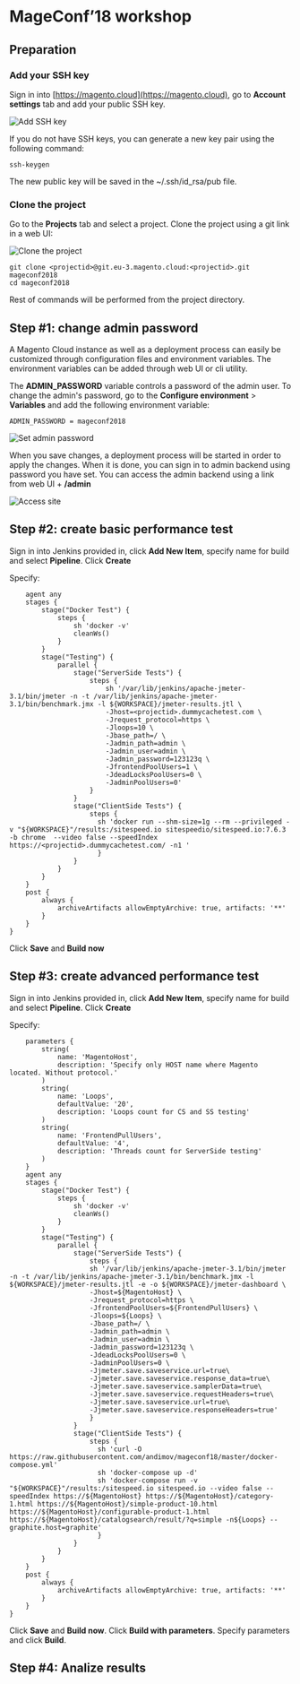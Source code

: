 # MageConf’18  workshop

## Preparation
### Add your SSH key
Sign in into [https://magento.cloud](https://magento.cloud), go to **Account settings** tab and add your public SSH key.

![Add SSH key](/images/account_settings.png?raw=true)

If you do not have SSH keys, you can generate a new key pair using the following command:
```
ssh-keygen
```
The new public key will be saved in the ~/.ssh/id_rsa/pub file.


### Clone the project
Go to the **Projects** tab and select a project. Clone the project using a git link in a web UI:

![Clone the project](/images/clone_project.png?raw=true)

```
git clone <projectid>@git.eu-3.magento.cloud:<projectid>.git mageconf2018
cd mageconf2018
```

Rest of commands will be performed from the project directory.


## Step #1: change admin password
A Magento Cloud instance as well as a deployment process can easily be customized through configuration files and environment variables.
The environment variables can be added through web UI or cli utility.

The **ADMIN_PASSWORD** variable controls a password of the admin user. To change the admin's password,
go to the **Configure environment** > **Variables** and add the following environment variable:
```
ADMIN_PASSWORD = mageconf2018
```
![Set admin password](/images/admin_password.png?raw=true)

When you save changes, a deployment process will be started in order to apply the changes.
When it is done, you can sign in to admin backend using password you have set.
You can access the admin backend using a link from web UI + **/admin**

![Access site](/images/access_site.png?raw=true)


## Step #2: create basic performance test

Sign in into Jenkins provided in, click **Add New Item**, specify name for build and select **Pipeline**. Click **Create**

Specify:
```pipeline {
	agent any
	stages {
		stage("Docker Test") {
			steps {
			    sh 'docker -v'
			    cleanWs()
			}
		}
		stage("Testing") {
			parallel {
				stage("ServerSide Tests") {
					steps {
						sh '/var/lib/jenkins/apache-jmeter-3.1/bin/jmeter -n -t /var/lib/jenkins/apache-jmeter-3.1/bin/benchmark.jmx -l ${WORKSPACE}/jmeter-results.jtl \
						-Jhost=<projectid>.dummycachetest.com \
						-Jrequest_protocol=https \
						-Jloops=10 \
						-Jbase_path=/ \
						-Jadmin_path=admin \
						-Jadmin_user=admin \
						-Jadmin_password=123123q \
						-JfrontendPoolUsers=1 \
						-JdeadLocksPoolUsers=0 \
						-JadminPoolUsers=0'
				    }
				}
				stage("ClientSide Tests") {
					steps {
					  sh 'docker run --shm-size=1g --rm --privileged -v "${WORKSPACE}"/results:/sitespeed.io sitespeedio/sitespeed.io:7.6.3 -b chrome  --video false --speedIndex https://<projectid>.dummycachetest.com/ -n1 '
				      }
				}
			}
		}
	}
	post {
		always {
		    archiveArtifacts allowEmptyArchive: true, artifacts: '**'
		}
	}
}
```

Click **Save** and **Build now**


## Step #3: create advanced performance test

Sign in into Jenkins provided in, click **Add New Item**, specify name for build and select **Pipeline**. Click **Create**

Specify:
```pipeline {
    parameters {
        string(
            name: 'MagentoHost',
            description: 'Specify only HOST name where Magento located. Without protocol.'
        )
        string(
            name: 'Loops',
            defaultValue: '20',
            description: 'Loops count for CS and SS testing'
        )
        string(
            name: 'FrontendPullUsers',
            defaultValue: '4',
            description: 'Threads count for ServerSide testing'
        )
    }
	agent any
	stages {
		stage("Docker Test") {
			steps {
				sh 'docker -v'
			    cleanWs()
			}
		}
		stage("Testing") {
			parallel {
				stage("ServerSide Tests") {
					steps {
                    sh '/var/lib/jenkins/apache-jmeter-3.1/bin/jmeter -n -t /var/lib/jenkins/apache-jmeter-3.1/bin/benchmark.jmx -l ${WORKSPACE}/jmeter-results.jtl -e -o ${WORKSPACE}/jmeter-dashboard \
                    -Jhost=${MagentoHost} \
                    -Jrequest_protocol=https \
                    -JfrontendPoolUsers=${FrontendPullUsers} \
                    -Jloops=${Loops} \
                    -Jbase_path=/ \
                    -Jadmin_path=admin \
                    -Jadmin_user=admin \
                    -Jadmin_password=123123q \
                    -JdeadLocksPoolUsers=0 \
                    -JadminPoolUsers=0 \
                    -Jjmeter.save.saveservice.url=true\
                    -Jjmeter.save.saveservice.response_data=true\
                    -Jjmeter.save.saveservice.samplerData=true\
                    -Jjmeter.save.saveservice.requestHeaders=true\
                    -Jjmeter.save.saveservice.url=true\
                    -Jjmeter.save.saveservice.responseHeaders=true'
                    }
                }
				stage("ClientSide Tests") {
					steps {
                      sh 'curl -O https://raw.githubusercontent.com/andimov/mageconf18/master/docker-compose.yml'
					  sh 'docker-compose up -d'
					  sh 'docker-compose run -v "${WORKSPACE}"/results:/sitespeed.io sitespeed.io --video false --speedIndex https://${MagentoHost} https://${MagentoHost}/category-1.html https://${MagentoHost}/simple-product-10.html https://${MagentoHost}/configurable-product-1.html https://${MagentoHost}/catalogsearch/result/?q=simple -n${Loops} --graphite.host=graphite'
                      }
				}
			}
		}
	}
	post {
        always {
            archiveArtifacts allowEmptyArchive: true, artifacts: '**'
        }
	}
}
```
Click **Save** and **Build now**.
Click **Build with parameters**.
Specify parameters and click **Build**.



## Step #4: Analize results
